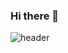 ### Hi there 👋

![header](https://capsule-render.vercel.app/api?type=soft&color=auto&height=250&section=header&text=Gihyeon%20Github&fontSize=90)


<!--
**gihyeon0903/gihyeon0903** is a ✨ _special_ ✨ repository because its `README.md` (this file) appears on your GitHub profile.

Here are some ideas to get you started:

- 🔭 I’m currently working on ...
- 🌱 I’m currently learning ...
- 👯 I’m looking to collaborate on ...
- 🤔 I’m looking for help with ...
- 💬 Ask me about ...
- 📫 How to reach me: ...
- 😄 Pronouns: ...
- ⚡ Fun fact: ...
-->
